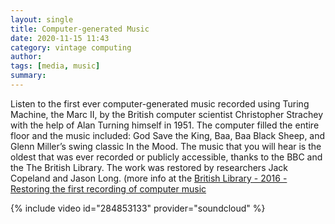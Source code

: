 ```yaml
---
layout: single
title: Computer-generated Music 
date: 2020-11-15 11:43
category: vintage computing 
author: 
tags: [media, music]
summary: 
---
```


Listen to the first ever computer-generated music recorded using Turing Machine, the Marc II, by the British computer scientist Christopher Strachey with the help of Alan Turning himself in 1951. The computer filled the entire floor and the music included: God Save the King, Baa, Baa Black Sheep, and Glenn Miller’s swing classic In the Mood. The music that you will hear is the oldest that was ever recorded or publicly accessible, thanks to the BBC and the The British Library. The work was restored by researchers Jack Copeland and Jason Long. (more info at the [British Library - 2016 - Restoring the first recording of computer music](https://blogs.bl.uk/sound-and-vision/2016/09/restoring-the-first-recording-of-computer-music.html)

{% include video id="284853133" provider="soundcloud" %}